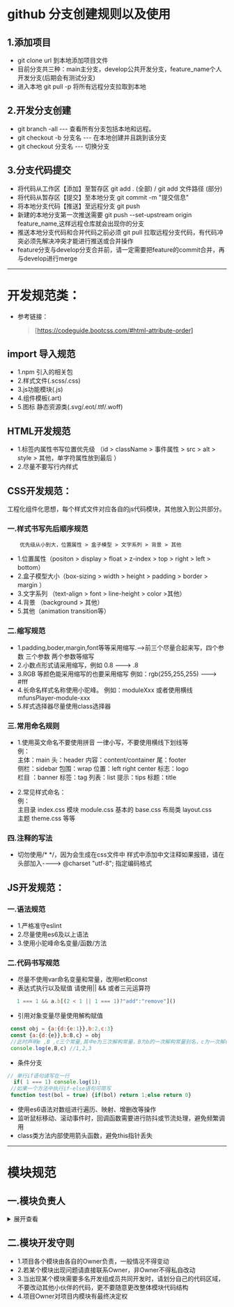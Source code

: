 # github 分支创建规则以及使用

## 1.添加项目
  - git clone url 到本地添加项目文件
  - 目前分支共三种：main主分支，develop公共开发分支，feature_name个人开发分支(后期会有测试分支)
  - 进入本地 git pull -p 将所有远程分支拉取到本地
## 2.开发分支创建
  - git branch -all       --- 查看所有分支包括本地和远程。
  - git checkout -b 分支名 --- 在本地创建并且跳到该分支
  - git checkout  分支名   --- 切换分支
## 3.分支代码提交
  - 将代码从工作区【添加】至暂存区       git add . (全部) / git add 文件路径 (部分)
  - 将代码从暂存区【提交】至本地分支     git commit -m "提交信息" 
  - 将本地分支代码【推送】至远程分支     git push 
  - 新建的本地分支第一次推送需要 git push --set-upstream origin feature_name,这样远程仓库就会出现你的分支
  - 推送本地分支代码和合并代码之前必须 git pull 拉取远程分支代码，有代码冲突必须先解决冲突才能进行推送或合并操作
  - feature分支与develop分支合并前，请一定需要把feature的commit合并，再与develop进行merge
  
****

# 开发规范类：
 - 参考链接：
   > [https://codeguide.bootcss.com/#html-attribute-order]

## import 导入规范

- 1.npm 引入的相关包
- 2.样式文件(.scss/.css)
- 3.js功能模块(.js)
- 4.组件模板(.art)
- 5.图标 静态资源类(.svg/.eot/.ttf/.woff)



## HTML开发规范
 - 1.标签内属性书写位置优先级 （id > className > 事件属性 > src  > alt > style > 其他，单字符属性放到最后 ）
 - 2.尽量不要写行内样式


## CSS开发规范：
 工程化组件化思想，每个样式文件对应各自的js代码模块，其他放入到公共部分。
### 一.样式书写先后顺序规范
        优先级从小到大，位置属性 > 盒子模型 > 文字系列 > 背景 > 其他
- 1.位置属性（positon > display > float > z-index > top > right > left > bottom）
- 2.盒子模型大小（box-sizing > width > height > padding > border > margin ）
- 3.文字系列 （text-align > font > line-height > color >其他）
- 4.背景 （background > 其他）
- 5.其他（animation transition等）

### 二.缩写规范
 - 1.padding,boder,margin,font等等采用缩写.-->前三个尽量合起来写，四个参数 三个参数 两个参数等缩写
 - 2.小数点形式请采用缩写，例如 0.8 ---> .8
 - 3.RGB 等颜色能采用缩写的也要采用缩写 例如：rgb(255,255,255) ---> #fff
 - 4.长命名样式名称使用小驼峰。 例如：moduleXxx 或者使用横线 mfunsPlayer-module-xxx
 - 5.样式选择器尽量使用class选择器

### 三.常用命名规则
- 1.使用英文命名不要使用拼音 一律小写，不要使用横线下划线等  
    例：  
     主体：main      头：header      内容：content/container     尾：footer  
     侧栏：sidebar   包围：wrap      位置：left right center    标志：logo   
     栏目 ：banner   标签：tag       列表：list             提示：tips        标题：title
         
- 2.常见样式命名：  
    例：  
    主目录 index.css  模块 module.css   基本的 base.css  布局类  layout.css  
    主题 theme.css 等等     

### 四.注释的写法
 - 切勿使用/* */，因为会生成在css文件中  样式中添加中文注释如果报错，请在头部加入----> @charset "utf-8"; 指定编码格式


## JS开发规范：
### 一.语法规范
 - 1.严格准守eslint
 - 2.尽量使用es6及以上语法
 - 3.使用小驼峰命名变量/函数/方法

### 二.代码书写规范 
 - 尽量不使用var命名变量和常量，改用let和const
 - 表达式执行以及赋值 请使用|| && 或者三元运算符  
 ```js
    1 === 1 && a.b[(2 < 1 || 1 === 1)?"add":"remove"]()
```

 - 引用对象变量尽量使用解构赋值   
 ```js
  const obj = {a:{d:{e:1}},b:2,c:3}
  const {a:{d:{e}},b:B,c} = obj
  //此时声明e ,B ,c三个常量,其中e为三次解构常量，B为b的一次解构常量别名，c为一次解构常量
  console.log(e,B,c) //1,2,3
```
  - 条件分支   
 ```js
 // 单行if语句请写在一行 
   if( 1 === 1) console.log(1);
  //如果一个方法中执行if-else语句可简写
  function test(bol = true) {if(bol) return 1;else return 0}
```

  - 使用es6语法对数组进行遍历、映射、增删改等操作
  - 监听鼠标移动、滚动事件时，回调函数需要进行防抖或节流处理，避免频繁调用
  - class类方法内部使用箭头函数，避免this指针丢失

****
 
# 模块规范

## 一.模块负责人
<details>
<summary>展开查看</summary>
<pre><code>
├── mfunsPlayer
├── Owner:rudiusu
├── src
│   ├── Owner: rudiusu
│   ├── js
|   ├── Owner: rudiusu
|   |   ├── advancedDanmaku
|   |   │   └── Owner: minteea
|   |   ├── api
|   |   │   └── Owner: rudiusu
|   |   ├── bar
|   |   │   └── Owner: rudiusu
|   |   ├── components
|   |   │   └── Owner: minteea
|   |   ├── contextmenu
|   |   │   └── Owner: rudiusu
|   |   ├── controller
|   |   |   └── Owner: rudiusu
|   |   ├── danmaku
|   |   |   └── Owner: rudiusu
|   |   ├── danmakuAuxiliary
|   |   |   └── Owner: minteea
|   |   ├── events
|   |   |   └── Owner: rudiusu,minteea
|   |   ├── fullscreen
|   |   |   └── Owner: rudiusu
|   |   ├── highEnergy
|   |   |   └── Owner: rudiusu
|   |   ├── hotKey
|   |   |   └── Owner: rudiusu
|   |   ├── index
|   |   |   └── Owner: rudiusu
|   |   ├── info-panel
|   |   |   └── Owner: rudiusu
|   |   ├── options
|   |   |   └── Owner: rudiusu
|   |   ├── player
|   |   |   └── Owner: rudiusu,minteea
|   |   ├── template
|   |   |   └── Owner: rudiusu,minteea
|   |   ├── thumbnails
|   |   |   └── Owner: rudiusu
|   |   ├── timer
|   |   |   └── Owner: rudiusu
|   |   ├── utils
|   |   |   └── Owner: rudiusu,minteea
|   |   └── videoColor
|   |       └── Owner: rudiusu
|   ├── css
│   ├── Owner: rudiusu
|   |   ├── components
|   |   │   └── Owner: minteea
|   |   ├── controller
|   |   │   └── Owner: rudiusu
|   |   ├── danmaku
|   |   │   └── Owner: rudiusu
|   |   ├── danmakuAuxiliary
|   |   │   └── Owner: minteea
|   |   ├── font-icon
|   |   │   └── Owner: minteea
|   |   ├── footBar
|   |   │   └── Owner: rudiusu
|   |   ├── fullscreen
|   |   │   └── Owner: rudiusu
|   |   ├── index
|   |   │   └── Owner: rudiusu,minteea
|   |   ├── loader
|   |   │   └── Owner: rudiusu
|   |   ├── menu
|   |   │   └── Owner: rudiusu
|   |   ├── modal
|   |   │   └── Owner: rudiusu
|   |   ├── panel
|   |   │   └── Owner: rudiusu
|   |   ├── player
|   |   │   └── Owner: rudiusu
|   |   ├── theme
|   |   │   └── Owner: minteea
|   |   └── video
|   |       └── Owner: rudiusu
|   |
|   ├── icon
|   └── Owner: rudiusu
|       └── fonts        
|           └── Owner: minteea
|
└── template
    ├── Owner: rudiusu
    ├── danmakuAuxiliary
    │   └── Owner: minteea
    ├── danmakuReportModal
    │   └── Owner: rudiusu
    ├── player
    │   └── Owner: rudiusu,minteea
    ├── slider-vertical
    │   └── Owner: minteea
    ├── slider
    │   └── Owner: minteea
    ├── video
    |   └── Owner: rudiusu
    └── videoColorModal
        └── Owner: rudiusu
</code></pre>
</details>

## 二.模块开发守则
 - 1.项目各个模块由各自的Owner负责，一般情况不得变动
 - 2.若某个模块出现问题请直接联系Owner，非Owner不得私自改动
 - 3.当出现某个模块需要多名开发组成员共同开发时，请划分自己的代码区域，不要改动其他小伙伴的代码，更不要随意更改整体模块代码结构
 - 4.项目Owner对项目内模块有最终决定权